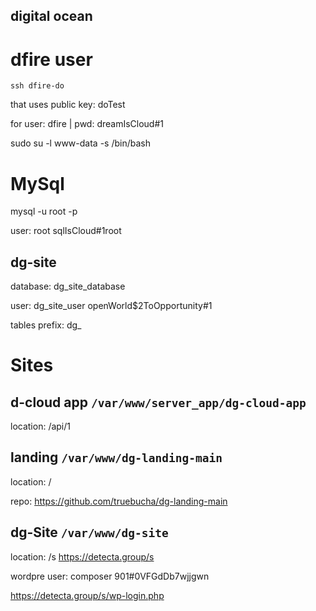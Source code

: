 ## digital ocean

# dfire user
```
ssh dfire-do 
```
that uses public key: doTest

for user: dfire | pwd: dreamIsCloud#1

sudo su -l www-data -s /bin/bash

# MySql


mysql -u root -p

user: root sqlIsCloud#1root

## dg-site

database: dg_site_database

user: dg_site_user openWorld$2ToOpportunity#1

tables prefix: dg_

# Sites

## d-cloud app `/var/www/server_app/dg-cloud-app`

location: /api/1

## landing `/var/www/dg-landing-main`

location: /

repo: <https://github.com/truebucha/dg-landing-main>

## dg-Site `/var/www/dg-site`

location: /s <https://detecta.group/s>

wordpre user: composer 901#0VFGdDb7wjjgwn

<https://detecta.group/s/wp-login.php>

